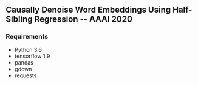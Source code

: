 ## Causally Denoise Word Embeddings Using Half-Sibling Regression -- AAAI 2020
### Requirements
- Python 3.6
- tensorflow 1.9
- pandas
- gdown
- requests
